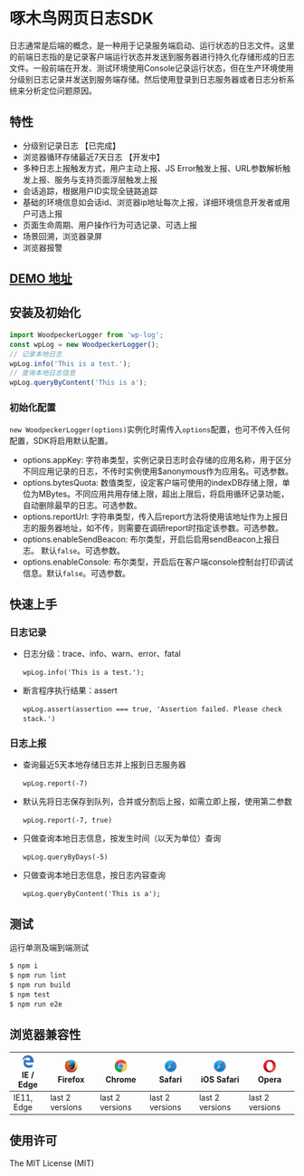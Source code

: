 啄木鸟网页日志SDK
================
日志通常是后端的概念，是一种用于记录服务端启动、运行状态的日志文件。这里的前端日志指的是记录客户端运行状态并发送到服务器进行持久化存储形成的日志文件。一般前端在开发、测试环境使用Console记录运行状态，但在生产环境使用分级别日志记录并发送到服务端存储。然后使用登录到日志服务器或者日志分析系统来分析定位问题原因。

## 特性
- 分级别记录日志 【已完成】
- 浏览器循环存储最近7天日志 【开发中】
- 多种日志上报触发方式，用户主动上报、JS Error触发上报、URL参数解析触发上报、服务与支持页面浮层触发上报
- 会话追踪，根据用户ID实现全链路追踪
- 基础的环境信息如会话id、浏览器ip地址每次上报，详细环境信息开发者或用户可选上报
- 页面生命周期、用户操作行为可选记录、可选上报
- 场景回溯，浏览器录屏
- 浏览器报警

## [DEMO 地址](TODO)

## 安装及初始化

```js
import WoodpeckerLogger from 'wp-log';
const wpLog = new WoodpeckerLogger();
// 记录本地日志
wpLog.info('This is a test.');
// 查询本地日志信息
wpLog.queryByContent('This is a');
```

### 初始化配置

`new WoodpeckerLogger(options)`实例化时需传入`options`配置，也可不传入任何配置，SDK将启用默认配置。
- options.appKey: 字符串类型，实例记录日志时会存储的应用名称，用于区分不同应用记录的日志，不传时实例使用$anonymous作为应用名。可选参数。
- options.bytesQuota: 数值类型，设定客户端可使用的indexDB存储上限，单位为MBytes。不同应用共用存储上限，超出上限后，将启用循环记录功能，自动删除最早的日志。可选参数。
- options.reportUrl: 字符串类型，传入后report方法将使用该地址作为上报日志的服务器地址，如不传，则需要在调研report时指定该参数。可选参数。
- options.enableSendBeacon: 布尔类型，开启后启用sendBeacon上报日志。 默认`false`。可选参数。
- options.enableConsole: 布尔类型，开启后在客户端console控制台打印调试信息。默认`false`。可选参数。

## 快速上手
### 日志记录

- 日志分级：trace、info、warn、error、fatal
  
    `wpLog.info('This is a test.');`

- 断言程序执行结果：assert
  
    `wpLog.assert(assertion === true, 'Assertion failed. Please check stack.')`

### 日志上报

- 查询最近5天本地存储日志并上报到日志服务器
    
    `wpLog.report(-7)`

- 默认先将日志保存到队列，合并或分割后上报，如需立即上报，使用第二参数
    
    `wpLog.report(-7, true)`


- 只做查询本地日志信息，按发生时间（以天为单位）查询
    
    `wpLog.queryByDays(-5)`

- 只做查询本地日志信息，按日志内容查询
    
    `wpLog.queryByContent('This is a');`

## 测试
运行单测及端到端测试
```bash
$ npm i
$ npm run lint
$ npm run build
$ npm test
$ npm run e2e
```

## 浏览器兼容性

| <img src="./demo/images/edge.png" alt="IE / Edge" width="24px" height="24px" /><br/>IE / Edge | <img src="./demo/images/firefox.png" alt="Firefox" width="24px" height="24px" /><br/>Firefox | <img src="./demo/images/chrome.png" alt="Chrome" width="24px" height="24px" /><br/>Chrome | <img src="./demo/images/safari.png" alt="Safari" width="24px" height="24px" /><br/>Safari | <img src="./demo/images/safari.png" alt="iOS Safari" width="24px" height="24px" /><br/>iOS Safari | <img src="./demo/images/opera.png" alt="Opera" width="24px" height="24px" /><br/>Opera |
| --------- | --------- | --------- | --------- | --------- | --------- |
| IE11, Edge| last 2 versions| last 2 versions| last 2 versions| last 2 versions| last 2 versions


## 使用许可
The MIT License (MIT)